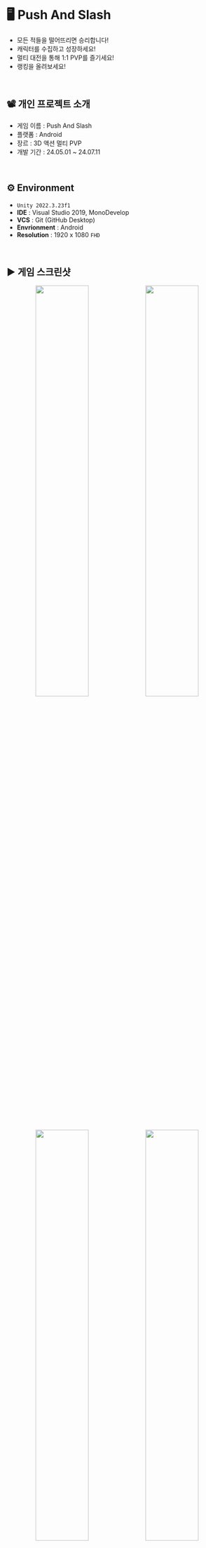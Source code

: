 # 🖥️ Push And Slash

+ 모든 적들을 떨어뜨리면 승리합니다!
+ 캐릭터를 수집하고 성장하세요!
+ 멀티 대전을 통해 1:1 PVP를 즐기세요!
+ 랭킹을 올려보세요!
<br/>

## 📽️ 개인 프로젝트 소개
 - 게임 이름 : Push And Slash
 - 플랫폼 : Android
 - 장르 : 3D 액션 멀티 PVP
 - 개발 기간 : 24.05.01 ~ 24.07.11
<br/>

## ⚙️ Environment

- `Unity 2022.3.23f1`
- **IDE** : Visual Studio 2019, MonoDevelop
- **VCS** : Git (GitHub Desktop)
- **Envrionment** : Android
- **Resolution** : 1920 x 1080 `FHD`
<br/>

## ▶️ 게임 스크린샷

<p align="center">
  <img src="https://github.com/user-attachments/assets/cf305438-8d78-436d-8180-afc30f376845" width="49%"/>
  <img src="https://github.com/user-attachments/assets/eb6542da-a840-4594-988c-dd1792e684da" width="49%"/>
</p>
<p align="center">
  <img src="https://github.com/user-attachments/assets/d3eeb740-4e88-46ba-a48f-c600d23cc59f" width="49%"/>
  <img src="https://github.com/user-attachments/assets/8d75448f-daf8-45fc-9500-5963af37a0d3" width="49%"/>
</p>
<p align="center">
  <img src="https://github.com/user-attachments/assets/a1cc2044-bc13-458e-adb6-9c3f677f8416" width="49%"/>
  <img src="https://github.com/user-attachments/assets/5aa4bb15-8753-419a-9858-bb4f1f961f55" width="49%"/>
</p>
<br/>

## 🔳 와이어 프레임
![image](https://github.com/user-attachments/assets/0099b12e-d1b4-4eeb-bbde-5fdb65517eed)


## 🧩 클라이언트 구조

### GameManager
![image](https://github.com/user-attachments/assets/38eb976c-8e82-4986-9e37-44602d08803a)

### Enemy
![image](https://github.com/user-attachments/assets/5a388a6d-9ddf-48c5-be22-65edad0331ef)


## ✏️ 구현 기능

### 1. 멀티 대전 입장
<img src="https://github.com/user-attachments/assets/ca915275-4091-425c-84de-1c4774e1dbed" width="50%"/>

#### 구현 이유
- PUN2 멀티 서버 연결
- PVP 시작 전, 대기방 구현

#### 구현 방법
- NetworkManager 생성 : 서버 접속, Room 생성 및 참가 관리
```C#
public void Connect()
{
    PhotonNetwork.ConnectUsingSettings();
}

public void JoinRandomOrCreateRoom()
{
    PhotonNetwork.JoinRandomOrCreateRoom(expectedMaxPlayers : 2, roomOptions : new RoomOptions() { MaxPlayers = 2 });
}

public override void OnJoinedRoom()
{
    Debug.Log("방참가완료");
    PhotonNetwork.Instantiate("PUN2/Room/RoomController", transform.position, Quaternion.identity);
}
``` 
​<br/>

- RoomController 생성 : OnPhotonSerializeView 함수를 통해, Room 데이터를 송수신
<img src="https://github.com/user-attachments/assets/4188147c-cc8d-45b1-a50b-b33c786f97c0" width="50%"/>
<br/>
<br/>

```C#
public void OnPhotonSerializeView(PhotonStream stream, PhotonMessageInfo info)
{
    if (stream.IsWriting)
    {
        stream.SendNext(GameManager.I.DataManager.PlayerData.KoreaTag);
        stream.SendNext(GameManager.I.DataManager.PlayerData.Level);
        stream.SendNext(GameManager.I.DataManager.PlayerData.CharacterRank.ToString());
        stream.SendNext(GameManager.I.DataManager.GameData.UserName);
        stream.SendNext(GameManager.I.DataManager.GameData.RankPoint);
        stream.SendNext(GameManager.I.DataManager.PlayerData.Star);
        stream.SendNext(GameManager.I.DataManager.PlayerData.Tag);
    }
    else
    {
        _roomEnemyCharacterName = (string)stream.ReceiveNext();
        _roomEnemyCharacterLevel = (int)stream.ReceiveNext();
        _roomEnemyCharacterRank = (string)stream.ReceiveNext();
        _roomEnemyUserName = (string)stream.ReceiveNext();
        _roomEnemyRankPoint = (int)stream.ReceiveNext();
        _roomEnemyCharacterStar = (int)stream.ReceiveNext();
        _roomEnemyCharacterKorTag = (string)stream.ReceiveNext();
    }
}
```
<br/>

### 2. PUN2 멀티 채팅 구현
<img src="https://github.com/user-attachments/assets/3c3123b6-2357-4c31-8c5c-70267dd60e79" width="50%"/>

#### 구현 이유
- 입력한 string 데이터를 송수신

#### 구현 방법
- RPC 함수를 통해, 모든 Player가 동시에 함수 실행
```C#
private void SendChat()
{
    if (_photonView.IsMine)
    {
        string chat = PhotonNetwork.NickName + " : " + _networkManager.ChatInputText.text;
        _photonView.RPC("ChatRPC", RpcTarget.All, chat);
        _networkManager.ChatInputText.text = "";
    }
}

[PunRPC]
public void ChatRPC(string str)
{
    bool isInput = false;

    for (int i = 0; i < _chatTexts.Length; i++)
    {
        if (_chatTexts[i].text == "")
        {
            isInput = true;
            _chatTexts[i].text = str;
            break;
        }
    }

    if (!isInput)
    {
        for (int i = 1; i < _chatTexts.Length; i++)
        {
            _chatTexts[i - 1].text = _chatTexts[i].text;
        }

        _chatTexts[_chatTexts.Length - 1].text = str;
    }
}
```
<br/>

### 3. PUN2 멀티 애니메이션 동기화
<img src="https://github.com/user-attachments/assets/6baf68b3-0a0b-416c-924b-703abcb2b105" width="50%"/>

#### 구현 이유
- 멀티 PVP에서 애니메이션을 동기화

#### 구현 방법
- PhotonAnimatorView 컴포넌트 추가
<img src="https://github.com/user-attachments/assets/05fb9546-1e0b-41c4-8435-0e27bb8e57a3" width="50%"/>
<br/>
<br/>

- PhotonView 컴포넌트 추가 및 Observed Components에 PhotonAnimatorView 추가
<img src="https://github.com/user-attachments/assets/caa1a31b-b577-4593-b510-28426f1ff30c" width="50%"/>
<br/>
<br/>

- Synchronize Parameters에서 Bool Parameter를 Continuous 설정
- Trigger Parameter의 경우, RPC 함수를 통해 동기화해야 하므로, Disabled로 설정
<img src="https://github.com/user-attachments/assets/fe0ac5fd-96f7-44a6-8ec1-49d043f0c73a" width="50%"/>
<br/>
<br/>

### 4. PUN2 멀티 전투 구현
<img src="https://github.com/user-attachments/assets/eea1b5b6-0044-4df5-b82e-da66317591f7" width="50%"/>

#### 구현 이유
- 멀티 대전의 전투 시스템 구현을 위해

#### 구현 방법
- Weapon Collider를 활성화하는 함수 작성
<img src="https://github.com/user-attachments/assets/30d10b39-db25-4103-8f9e-aacb0703196f" width="50%"/>
<br/>
<br/>

```C#
public void AttackColliderActive(float time)
{
	for (int i = 0; i < _weaponColliders.Length; i++)
	{
	    _weaponColliders[i].enabled = true;
	}
	
	StartCoroutine(COAttackColliderInactive(time));
}

private IEnumerator COAttackColliderInactive(float time)
{
	yield return new WaitForSeconds(time);
	
	for (int i = 0; i < _weaponColliders.Length; i++)
	{
	    _weaponColliders[i].enabled = false;
	}
}
```
<br/>

- Animation Events 등록
<img src="https://github.com/user-attachments/assets/04cffd69-7ba3-4f76-85e7-ee4d40f5b176" width="50%"/>
<br/>
<br/>

- OnPhotonSerializeView 함수를 통해, 능력치 데이터 송수신
```C#
public void OnPhotonSerializeView(PhotonStream stream, PhotonMessageInfo info)
{
    // 데이터 보내기 (isMine == true)
    if (stream.IsWriting)
    {
        stream.SendNext(GameManager.I.DataManager.PlayerData.Atk);
        stream.SendNext(GameManager.I.DataManager.PlayerData.SkillAtk);
        stream.SendNext(GameManager.I.DataManager.PlayerData.Def);
    }
    // 데이터 받기 (isMine == false)
    else
    {
        Atk = (float)stream.ReceiveNext();
        SkillAtk = (float)stream.ReceiveNext();
        Def = (float)stream.ReceiveNext();
    }
}
``` 
​<br/>

- RPC를 통해, 공격 애니메이션 실행
```C#
if (PhotonView.IsMine) PhotonView.RPC("PlayerAttackRPC", RpcTarget.AllViaServer);

[PunRPC]
public void PlayerAttackRPC()
{
    _anim.SetTrigger("Attack");
}
```
<br/>

- RPC를 통해, 넉백 구현
```C#
private void OnTriggerEnter(Collider other)
{
    if (other.gameObject.CompareTag("Player")
    {
	if (!_photonView.IsMine)
	{
	    _atk = _playerCharacter.Atk;
	    other.GetComponent<PlayerCharacter>().PhotonView.RPC("RPCPlayerNuckback", RpcTarget.AllViaServer, _playerCharacter.transform.position, _atk);
	}
    }
}

[PunRPC]
public void RPCPlayerNuckback(Vector3 attackPosition, float power)
{
    if (PhotonView.IsMine) PhotonView.RPC("PlayerHitRPC", RpcTarget.AllViaServer);
    Vector3 dir = (transform.position - attackPosition).normalized;

    if (PhotonView.IsMine) _rigidbody.velocity = new Vector3(dir.x, 0, dir.z) * (power - _playerData.Def);
    else _rigidbody.velocity = new Vector3(dir.x, 0, dir.z) * (power - Def);

    transform.LookAt(attackPosition);
}

[PunRPC]
public void PlayerHitRPC()
{
    _anim.SetTrigger("Hit");
}
```
<br/>

### 5. 랭킹 구현
<img src="https://github.com/user-attachments/assets/cfbc5009-0507-46f7-a827-3ff786e20206" width="50%"/>

#### 구현 이유
- 경쟁 심리를 이용해서 유저들이 더 게임을 플레이 하도록 하기 위해

#### 구현 방법
- 뒤끝 서버 설치 및 서버 접속
```C#
private void BackendSetup()
{
BackendReturnObject bro = Backend.Initialize(true);

if (bro.IsSuccess())
{
    Debug.Log("뒤끝 서버 연동 성공 : " + bro); // 성공일 경우 statusCode 204 Success
}
else
{
    Debug.LogError("뒤끝 서버 연동 실패 : " + bro); // 실패일 경우 statusCode 400대 에러 발생
}
}
```
<br/>

- 뒤끝 서버에서 비교할 데이터의 데이터 테이블 생성
<img src="https://github.com/user-attachments/assets/e9fc4d4c-2d22-4af5-bf05-ffef142f4600" width="50%"/>
<br/>
<br/>

```C#
// 데이터 테이블에 추가하는 함수
public void InsertData()
{
    Param param = GetUserDataParam();
    BackendReturnObject bro = Backend.GameData.Insert("USER_DATA", param);

    if (bro.IsSuccess())
    {
        Debug.Log("데이터 추가를 성공했습니다");
    }
    else
    {
        Debug.Log("데이터 추가를 실패했습니다");
    }
}

// Param : 데이터를 송수신할 때 사용하는 class
private Param GetUserDataParam()
{
    Param param = new Param();
    param.Add("RankPoint", GameManager.I.DataManager.GameData.RankPoint);
    return param;
}
```
<br/>

- 뒤끝 서버 랭킹 추가
<img src="https://github.com/user-attachments/assets/eca92b5d-5868-4f2e-ba13-717a0060c88d" width="50%"/>
<br/>
<br/>

- 랭킹 데이터 갱신
```C#
// 데이터 테이블에 추가하는 함수
private void UpdateMyRankData(int value)
{
	string rowInDate = string.Empty;

	// 랭킹 데이터를 업데이트하려면 게임 데이터에서 사용하는 데이터의 inDate 값 필요
	BackendReturnObject bro = Backend.GameData.GetMyData("USER_DATA", new Where());
	
	if (!bro.IsSuccess())
	{
	    Debug.LogError("랭킹 업데이트를 위한 데이터 조회 중 문제가 발생했습니다.");
	    return;
	}
	
	Debug.Log("랭킹 업데이트를 위한 데이터 조회에 성공했습니다.");
	
	if(bro.FlattenRows().Count > 0)
	{
	    rowInDate = bro.FlattenRows()[0]["inDate"].ToString();
	}
	else
	{
	    Debug.LogError("데이터가 존재하지 않습니다.");
	}
	
	Param param = new Param()
	{
	    {"RankPoint",  value}
	};
	
	// 해당 데이터테이블의 데이터를 갱신하고, 랭킹 데이터 정보 갱신
	bro = Backend.URank.User.UpdateUserScore(RANK_UUID, "USER_DATA", rowInDate, param);
	
	if(bro.IsSuccess())
	{
	    Debug.Log("랭킹 등록에 성공했습니다.");
	}
	else
	{
	    Debug.LogError("랭킹 등록에 실패했습니다.");
	}
}
```
<br/>

- 뒤끝 서버 Json 데이터를 파싱해서 나의 랭킹 불러오기
```C#
public void GetMyRank()
{
    // 내 랭킹 정보 불러오기
    BackendReturnObject bro = Backend.URank.User.GetMyRank(RANK_UUID);

    if(bro.IsSuccess())
    {
        try
        {
            JsonData rankDataJson = bro.FlattenRows();

            // 받아온 데이터의 개수가 0 -> 데이터가 없음
            if (rankDataJson.Count <= 0)
            {
                Debug.Log("나의 랭킹 데이터가 존재하지 않습니다.");
            }
            else
            {
                _rankPoint = int.Parse(rankDataJson[0]["score"].ToString());
                _rank = int.Parse(rankDataJson[0]["rank"].ToString());
                _userName = rankDataJson[0]["nickname"].ToString();
            }
        }
        // 나의 랭킹 정보 JSON 데이터 파싱에 실패했을 때
        catch (System.Exception e)
        {
            Debug.LogError(e);
        }
    }
    else
    {
        // 나의 랭킹 정보를 불러오는데 실패했을 때
    }
}
```
<br/>

- 뒤끝 서버 Json 데이터를 파싱해서 유저 랭킹 불러오기
```C#
private const int MAX_RANK_LIST = 10;

public void GetRankList()
{
    // 랭킹 테이블에 있는 유저의 offset ~ offset + limit 순위 랭킹 정보를 불러옴
    BackendReturnObject bro = Backend.URank.User.GetRankList(RANK_UUID, MAX_RANK_LIST, 0);

    if(bro.IsSuccess())
    {
        // JSON 데이터 파싱 성공
        try
        {
            Debug.Log("랭킹 조회에 성공했습니다.");
            JsonData rankDataJson = bro.FlattenRows();

            // 받아온 데이터의 개수가 0 -> 데이터가 없음
            if(rankDataJson.Count <= 0)
            {
                Debug.Log("랭킹 데이터가 존재하지 않습니다.");
            }
            else
            {
                int rankCount = rankDataJson.Count;

                // 받아온 rank 데이터의 숫자만큼 데이터 출력
                for (int i = 0; i < rankCount; i++)
                {
                    _rankPoint = int.Parse(rankDataJson[i]["score"].ToString());
                    _rank = int.Parse(rankDataJson[i]["rank"].ToString());
                    _userName = rankDataJson[i]["nickname"].ToString();
                }
                // rankCount가 Max값만큼 존재하지 않을 때, 나머지 랭킹
                for (int i = rankCount; i < MAX_RANK_LIST; i++)
                {
                    // 랭킹 데이터 비활성화
                }
            }
        }
        // JSON 데이터 파싱 실패
        catch (System.Exception e)
        {
            Debug.LogError(e);
        }
    }
    else
    {
        Debug.LogError("랭킹 조회에 실패했습니다.");
    }
}
```
<br/>

### 6. Admob 광고 구현
<img src="https://github.com/user-attachments/assets/cee62c9f-3df8-4753-bbd6-969521b3afab" width="50%"/> 

#### 구현 이유
- 유저들이 광고를 시청하면 Coin을 얻게하기 위해
- 유저들이 광고를 시청함으로써, 게임의 수익화를 실현하기 위해

#### 구현 방법
- Google Admob에서 보상형 광고와 배너 광고 생성
<img src="https://github.com/user-attachments/assets/b98f1d69-bf1b-4164-8eab-1878be77beb0" width="50%"/>
<br/>
<br/>

- Unity plugin을 설치 후, 프로젝트에 Import
- 테스트 ID와 광고 ID를 적용해서 스크립트 작성

```C#
public void Init()
{
	if (IsTestMode)
	{
	    // 테스트용 ID
	    _adRewardUnitId = "ca-app-pub-3940256099942544/5224354917";
	    _adBannerUnitId = "ca-app-pub-3940256099942544/6300978111";
	}
	else
	{
	    #if UNITY_ANDROID
	    // 광고 ID
	    _adRewardUnitId = "";
	    _adBannerUnitId = "";
	    #elif UNITY_IPHONE
	    // 테스트용 ID
	    _adRewardUnitId = "ca-app-pub-3940256099942544/1712485313";
	    _adBannerUnitId = "ca-app-pub-3940256099942544/2934735716";
	    #else
	    _adRewardUnitId = "unused";
	    _adBannerUnitId = "unused";
	    #endif
	}

	MobileAds.Initialize((InitializationStatus initStatus) => { });
}

//보상형 광고 로드, 사용 시 호출
public void LoadRewardedAd()
{
	if (_rewardedAd != null)
	{
	    _rewardedAd.Destroy();
	    _rewardedAd = null;
	}

	var adRequest = new AdRequest();

	RewardedAd.Load(_adUnitId, adRequest, (RewardedAd ad, LoadAdError error) =>
	{
		if (error != null || ad == null)
		{
		    Debug.LogError("Rewarded ad failed to load an ad " +
				   "with error : " + error);
		    return;
		}

		Debug.Log("Rewarded ad loaded with response : " + ad.GetResponseInfo());

		_rewardedAd = ad;
		RegisterEventHandlers(_rewardedAd);
		ShowRewardedAd();
	});
}

public void ShowRewardedAd()
{
	if (_rewardedAd != null && _rewardedAd.CanShowAd())
	{
	    _rewardedAd.Show((Reward reward) =>
	    {
		// 광고 보상 입력
	    });
	}
}

private void RegisterEventHandlers(RewardedAd ad)
{
	ad.OnAdPaid += (AdValue adValue) => { };
	ad.OnAdImpressionRecorded += () => { };
	ad.OnAdClicked += () => { };
	ad.OnAdFullScreenContentOpened += () => { };
	ad.OnAdFullScreenContentClosed += () => { }; // 광고 창을 닫을 때, 실행할 내용
	// 광고 불러오기를 실패했을 때
	ad.OnAdFullScreenContentFailed += (AdError error) =>
	{
	    LoadRewardedAd();
	};
}

//배너 광고 로드, 사용 시 호출
public void LoadBannerAd()
{
	if (_bannerView == null)
	{
	    CreateBannerView();
	}
	
	var adRequest = new AdRequest();
	_bannerView.LoadAd(adRequest);
}

//배너 광고 보여주기
private void CreateBannerView()
{
	if (_bannerView != null)
	{
	    DestroyAd();
	}
	
	_bannerView = new BannerView(_adBannerUnitId, AdSize.Banner, AdPosition.Top);
}

//배너 광고 제거
public void DestroyAd()
{
	if (_bannerView != null)
	{
	    _bannerView.Destroy();
	    _bannerView = null;
	}
}
```
<br/>

### 7. Enemy 상태 패턴 구현
<img src="https://github.com/user-attachments/assets/3b2e2a93-5a9b-42e1-9e36-638c8fd8ec4c" width="50%"/>

#### 구현 이유
- 다양한 상태를 가진 Enemy 움직임 구현
- 끊임없이 독립적으로 행동해야 함
- 유연한 상태 관리로 필요에 따라 상태를 추가하거나 수정이 가능해야 함

#### 구현 방법
- IState 인터페이스 : 구체적인 상태 클래스로 연결할 수 있도록 설정
```C#
public interface IEnemyState
{
    void Handle(EnemyController controller);
}
``` 
​
- Context 스크립트 : 클라이언트가 객체의 내부 상태를 변경할 수 있도록 요청하는 인터페이스를 정의
```C#
public void Transition()
{
    CurrentState.Handle(_enemyController);
}

public void Transition(IEnemyState state)
{
    CurrentState = state;
    CurrentState.Handle(_enemyController);
}
```
​
- EnemyController 스크립트 : 각 State 컴포넌트 연결, State 실행
```C#

// Start문과 동일하게 사용
private void Start()
{
	_enemyStateContext = new EnemyStateContext(this);
	_walkState = gameObject.AddComponent<EnemyWalkState>();
}

public void WalkStart()
{
	_enemyStateContext.Transition(_walkState);
}
```
<br/>
<br/>

- State 스크립트 : 각 State를 정의, State 변경 조건 설정
<img src="https://github.com/user-attachments/assets/b85edb66-b5ad-4c2b-b50e-de1237b26c55" width="50%"/>
<br/>
<br/>

```C#
// Start문과 동일하게 사용
public void Handle(EnemyController enemyController)
{
	if (!_enemyController)
	    _enemyController = enemyController;
	
	Debug.Log("Walk 상태 시작");
	StartCoroutine(COUpdate());
}

// Update문과 동일하게 사용
private IEnumerator COUpdate()
{
	while (true)
	{
	    _dir = (_enemyController.Target.transform.position - transform.position).normalized;
	    transform.position += _dir * _enemyController.Speed * Time.deltaTime;
	
	    if (_enemyController.CheckPlayer())
	    {
		_enemyController.AttackStart();
		_enemyController.EnemyAnimator.SetBool("Attack", true);
		break;
	    }
	
	    if (_enemyController.IsHit_attack || _enemyController.IsHit_skill)
	    {
		_enemyController.HitStart();
		_enemyController.EnemyAnimator.SetTrigger("Hit");
		break;
	    }
		
	    yield return null;
	}
}
```
<br/>

### 8. 로딩 씬 구현
<img src="https://github.com/user-attachments/assets/a26ffcc9-fdc0-4628-ba8f-952d1d6d90ba" width="50%"/>  

#### 구현 이유
- 씬이 전환 될 때, 다음 씬에서 사용될 리소스들을 읽어와서 게임을 위한 준비 작업 필요
- 로딩 화면이 없다면 가만히 멈춘 화면이나 까만 화면만 보일 수 있음
- 씬이 전환 될 때, 지루한 대기 시간을 지루하지 않게 하기 위해

#### 구현 방법
- 씬을 불러오는 도중에 다른 작업이 가능 비동기 방식 씬 전환 구현
```C#
IEnumerator LoadScene()
{
    yield return null;
    AsyncOperation op = SceneManager.LoadSceneAsync(NextScene);
    op.allowSceneActivation = false;
    float timer = 0.0f;
    while (!op.isDone)
    {
        yield return null;
        timer += Time.deltaTime;
        if (op.progress < 0.9f)
        {
            _loadingBar.value = Mathf.Lerp(_loadingBar.value, op.progress, timer);
            if (_loadingBar.value >= op.progress)
            {
                timer = 0f;
            }
        }
        else
        {
            _loadingBar.value = Mathf.Lerp(_loadingBar.value, 1f, timer);
            if (_loadingBar.value == 1.0f)
            {
                op.allowSceneActivation = true;
                yield break;
            }
        }
    }
}
```

- 리소스 로딩이 끝나기 전에 씬 로딩 되는 것을 막기 위해 allowSceneActivation을 false로 설정
- allowSceneActivation을 false로 90% 로드 한 상태로 대기하고, true 변경 시, 남은 부분을 로드하고 씬 이동
<br/>

## 💥 트러블 슈팅

### 1. PVP 구현
#### 문제 상황
- 다른 클라이언트와 연동 가능한 서버가 필요

#### 해결 방안
##### Photon PUN2 사용
- 참고할 자료 및 내용이 많이 공유되어 있음
- 많은 개발자들이 대표적으로 가장 많이 사용
- 무료 버전으로도 비교적 많은 인원을 수용할 수 있음
- Shared 네트워크 구조 방식만 제공
##### Photon Fusion2 사용
- 많은 인원을 수용할 수 있음
- 직관적이고 간단하게 변수 동기화 가능
- 여러가지 네트워크 구조 방식 제공하고 네트워크 지연 보간 기능 제공
- 기능과 성능이 우수함
- 비교적 어려운 사용 방법
##### 서버 직접 개발
- 직접 게임 특성에 맞게 서버를 개발 가능
- 서버를 직접 개발하기에는 많은 시간과 노력이 필요
 
#### 의견 결정
##### Photon PUN2 사용
- 1:1 PVP 게임이므로, 많은 인원을 수용할 필요 없음
- 멀티 게임 개발 경험이 없기 때문에 많은 참고할 자료 및 내용이 필요
- 무료 버전으로도 충분히 기획한 게임 구현 가능
- 클라이언트 개발자로서 서버를 직접 개발할 필요성을 느끼지 못함
<br/>

### 2. PUN2 Transform 동기화
<img src="https://github.com/user-attachments/assets/f8dedc98-a67c-41a0-892b-8849f21cc587" width="50%"/>
<br/>
<br/>

#### PhotonTransformView 컴포넌트로 동기화
<img src="https://github.com/user-attachments/assets/ec1c8a19-9eda-4746-bbc6-4e96269e4043" width="50%"/>
<br/>
<br/>

- 간단하고 직관적으로 Position, Rotation 동기화 가능
- 끊김 현상, 딜레이가 심하게 발생
- 점프 시, Position Y 값을 제대로 동기화하지 못함
- 유니티 3D의 빠른 움직임을 동기화 할때는 적합하지 않음

#### OnPhotonSerializeView 함수를 통해 Transform 데이터 실시간 송수신
- 실시간으로 전달된 데이터를 통해 각각 클라이언트에서 직접 움직임을 실행
```C#
public void OnPhotonSerializeView(PhotonStream stream, PhotonMessageInfo info)
{
    // 데이터 보내기 (isMine == true)
    if (stream.IsWriting)
    {
        stream.SendNext(transform.position);
        stream.SendNext(transform.rotation);
    }
    // 데이터 받기 (isMine == false)
    else
    {
        _playerPosition = (Vector3)stream.ReceiveNext();
        _playerRotation = (Quaternion)stream.ReceiveNext();
    }
}
```
<br/>

- OnPhotonSerializeView 호출 빈도를 직접 설정
```C#
private void Awake()
{
    PhotonNetwork.SendRate = 60;
}
```
<br/>

#### 결과
<img src="https://github.com/user-attachments/assets/c0625e71-1016-48cc-8893-512b0c9db764" width="50%"/>
<br/>
<br/>

- 끊김 현상, 딜레이 개선
- 점프 시, Position Y 값을 제대로 동기화하지 못하는 현상 해결
<br/>

### 3. 랭킹 구현을 위한 서버
#### 문제 상황
- 랭킹 시스템에 사용할 서버 필요

#### 해결 방안
##### 뒤끝 서버 사용
- 이미 랭킹 시스템이 구현되어 있음
- 참고 가능한 자료, 정보가 비교적 많음
- 일정 사용량 초과 시, 발생하는 사용료가 타 서버에 비해서 비쌈
##### Firebase 서버 사용
- 매우 저렴한 비용
- 빠른 속도
- 직관적인 코드로 쉽게 사용 가능
##### 서버 직접 개발
- 직접 게임 특성에 맞게 서버를 개발 가능
- 서버를 직접 개발하기에는 많은 시간과 노력이 필요
 
#### 의견 결정
##### 뒤끝 서버 사용
- 
<br/>


### 2. ObjectPool 사용 시, OnEnable문으로 오브젝트 초기화
<img src="https://github.com/JaeMinNa/CastleDefence2D/assets/149379194/12ec91d2-b3d9-485b-aa63-565721640b80" width="50%"/>

#### Start문 사용
- ObjectPool로 재사용할 때, 정상적으로 동작하지 않음
- Start문의 내용이 재실행되지 않음
- 오브젝트 활성화 될 때 마다, 초기화 해야함
 
```C#
private void Start()
{
	_enemyStateContext = new EnemyStateContext(this);
	
	_walkState = gameObject.AddComponent<EnemyWalkState>();
	_hitState = gameObject.AddComponent<EnemyHitState>();
	_attackState = gameObject.AddComponent<EnemyAttackState>();
	Animator = gameObject.transform.GetChild(0).GetComponent<Animator>();
	Rigdbody = GetComponent<Rigidbody2D>();
	
	Hp = EnemyData.Hp;
	Ishit = false;
	IsAttack = false;
	
	_enemyStateContext.Transition(_walkState);
}
```

#### OnEnable문 사용
- 오브젝트 활성화 시, Start문 내용은 실행되지 않고, 최초 1회만 실행
- OnEnable문 -> Start문 순으로 실행

```C#
private void Start()
{
	_enemyStateContext = new EnemyStateContext(this);
	
	_walkState = gameObject.AddComponent<EnemyWalkState>();
	_hitState = gameObject.AddComponent<EnemyHitState>();
	_attackState = gameObject.AddComponent<EnemyAttackState>();
	Animator = gameObject.transform.GetChild(0).GetComponent<Animator>();
	Rigdbody = GetComponent<Rigidbody2D>();
	
	Hp = EnemyData.Hp;
	Ishit = false;
	IsAttack = false;
	
	_enemyStateContext.Transition(_walkState);
}

private void OnEnable()
{
	if(_enemyStateContext != null)
	{
	    Hp = EnemyData.Hp;
	    _enemyStateContext.Transition(_walkState);
	}
}
```

#### 결과
- ObjectPool로 프리팹의 재사용 시, 오브젝트가 활성화 될 때마다 코드를 실행 가능
<img src="https://github.com/JaeMinNa/CastleDefence2D/assets/149379194/f676082d-c675-4104-98fb-fbc3d7bd8715" width="50%"/> 
<br/>
<br/>

### 3. 상태 패턴을 이용한 Enemy와 Player 구현
<p align="center">
  <img src="https://github.com/JaeMinNa/CastleDefence2D/assets/149379194/c6f239cc-d98a-4c89-ba16-bc3895f15e25" width="49%"/>
  <img src="https://github.com/JaeMinNa/CastleDefence2D/assets/149379194/defa1871-065a-41ab-8ef7-40c0c030f808" width="49%"/>
</p>

#### 문제 상황
- 적과 동료의 독립적인 움직임을 구현하기 위한 방법이 필요

#### 해결 방안
##### 조건문과 스위치문 사용
- 간단하고 직관적으로 구현 가능
- 행동이 많다면 코드가 복잡해짐
##### 상태 패턴
- 새로운 상태 추가가 쉬움
- 확장성이 용이
  
#### 의견 결정
##### 상태 패턴으로 구현
- 특정 조건에 따라 각각 다른 행동을 할 수 있음
- 특정 행동을 추가해도 유지 관리가 용이
<br/>

### 4. Physics2D.OverlapCircleAll를 이용한 Targetting 구현
<img src="https://github.com/JaeMinNa/CastleDefence2D/assets/149379194/58f3acf1-ea78-4e77-9a3f-1259477a4fab" width="50%"/>

#### 문제 상황
- Player의 Skill 사용 시, 데미지 적용을 위한 적 Targetting 방법이 필요

#### 해결 방안
##### BoxCollider로 IsTrigger 범위 설정
- 간단하게 구현 가능
##### Physics2D.OverlapCircleAll를 사용
<p align="center">
<img src="https://github.com/JaeMinNa/CastleDefence2D/assets/149379194/cd7d06f1-4216-4029-9536-417654b3d5be" width="49%"/>
<img src="https://github.com/JaeMinNa/CastleDefence2D/assets/149379194/e32cf54c-c21c-408f-9485-7dbeb673d876" width="49%"/>
</p>

- 특정 범위 내의 적이나 동료 판별 가능

```C#
private void Targetting()
{
int layerMask = (1 << _layerMask);  // Layer 설정
_targets = Physics2D.OverlapCircleAll(transform.position, 3f, layerMask);

// 데미지 적용

}
```
 
#### 의견 결정
##### Physics2D.OverlapCircleAll로 구현
- BoxCollider 사용 시, 다른 Collider나 Raycast와 충돌할 위험이 있음
- Skill이 적과 충돌할 때, 순간적으로 적들을 인식 가능
<br/>

### 5. 적과 적의 충돌
<img src="https://github.com/JaeMinNa/CastleDefence2D/assets/149379194/799db977-9173-4d6b-bd4c-66529a7912cd" width="50%"/>

#### 문제 상황
- 적과 적이 충돌하지 않는 방법 필요

#### 해결 방안
##### Layer Collision Matrix 설정
- Project Settings - Physics2D 에서 간단하게 설정 가능
<img src="https://github.com/JaeMinNa/CastleDefence2D/assets/149379194/fe62ae49-be60-4425-b099-1541ffd523ee" width="50%"/>

##### Collider의 IsTrigger 사용
- 간단하게 설정가능
- 하지만 땅을 통과하기 때문에 추가 Collider가 필요

#### 의견 결정
##### Layer Collision Matrix 설정
- 적에게 추가 Collider를 생성하면 적을 두 번 인식할 수도 있음
- 유니티 자체 기능으로 간편하게 설정 가능
<br/>

### 6. 데이터 저장 방법

#### 문제 상황
- 기존의 ScriptableObject로 저장된 데이터는 유니티 에디터에서만 저장
- 빌드 후, ScriptableObject로 데이터를 저장할 수 없기 때문에 다른 데이터를 저장할 방법 필요

#### 해결 방안
##### EasySave 에셋 사용
- 유니티 에셋스토어의 검증된 에셋으로, 간편하고 기능이 많음
- 유료로 다운 받을 수 있음

##### Json 사용
- 텍스트 기반의 데이터 형식
- 유니티에서 JSON Utility 클래스를 사용해서 오브젝트 데이터를 쉽게 다룰 수 있음
- 데이터를 저장하거나 교환하는데 자주 사용되는 경량의 데이터 교환 형식
- 키-값 쌍으로 이루어진 데이터 객체와 배열을 포함

##### PlayerPrefs 사용
- 가장 간단하게 저장할 수 있는 유니티 자체 기능
- GameObject 데이터 저장하기는 어려움

#### 의견 결정
##### Json 사용
- 에셋을 구매하는 것보다, 직접 기능을 구현하고 싶었음
- PlayerPrefs의 데이터 저장으로 인벤토리의 Skill을 저장하는 것이 어렵다고 판단
- 구현 난이도가 비교적 쉬움
<br/>

## 📋 프로젝트 회고
### 잘한 점
 - 초기 계획대로 구글 플레이 스토어에 안드로이드 출시 완료
 - WebGL 빌드 후, Itch.io 업로드 완료
 - Admob 보상형 광고 적용 완료
 - Json 데이터 저장 기능 구현
 - 초기 기획과 크게 벗어나지 않게 게임 개발 성공
 - 전체적으로 이전 프로젝트에 비해서 최적화에 신경을 많이 씀
 - 기획부터 최종 개발까지 전부 혼자서 진행
<br/>

### 한계
- iOS 빌드에 대한 공부가 더 필요
- 장르의 특성 상, 다양한 컨텐츠가 부족
- 출시 후, 홍보 및 광고의 한계
- 수익화를 실현했지만, 실제 수익을 기대하기는 힘듦
- 목표 기간에 맞추지 못함
<br/>

### 소감
처음으로 기획부터 최종 개발까지 혼자서 진행한 프로젝트였습니다. 초기 계획대로 구글 플레이 스토어에 안드로이드 출시를 처음으로 성공했습니다. 직전 프로젝트에서 최적화 부분이 많이 부족하다고 느껴서, ObjectPool을 사용한 최적화에 신경을 많이 쓰고 적용했습니다. 게임 개발까지는 이전 프로젝트의 경험을 바탕으로 빠르게 할 수 있었지만, 빌드, 광고 적용 및 출시에서 생각보다 시간을 많이 소요했습니다. 하지만, 개인 블로그에 잘 정리를 했기 때문에, 다음 프로젝트에서는 더욱 빠르게 진행할 수 있을 것 같습니다. 그리고 출시를 하고 끝이 아닌, 수익화를 실현할 수 있는 광고나 홍보, 광고 보상 등이 정말 중요하다고 느낄 수 있었던 프로젝트였습니다.
  
